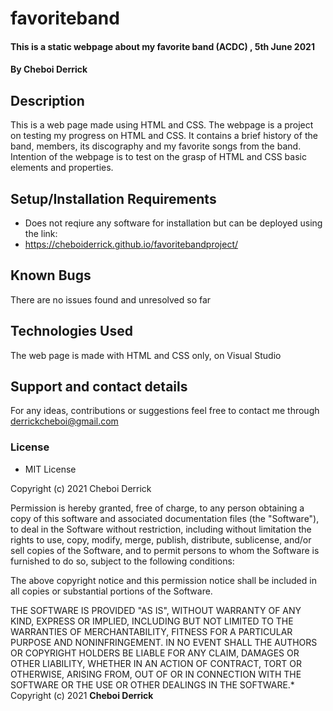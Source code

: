 # favoriteband
#### This is a static webpage about my favorite band (ACDC) , 5th June 2021
#### By **Cheboi Derrick**
## Description
This is a web page made using HTML and CSS. The webpage is a project on testing my progress on HTML and CSS. It contains a brief history of the band, members, its discography and my favorite songs from the band. Intention of the webpage is to test on the grasp of HTML and CSS basic elements and properties.
## Setup/Installation Requirements
* Does not reqiure any software for installation but can be deployed using the link: 
* https://cheboiderrick.github.io/favoritebandproject/
## Known Bugs
There are no issues found and unresolved so far
## Technologies Used
The web page is made with HTML and CSS only, on Visual Studio
## Support and contact details
For any ideas, contributions or suggestions feel free to contact me through derrickcheboi@gmail.com
### License
* MIT License

Copyright (c) 2021 Cheboi Derrick

Permission is hereby granted, free of charge, to any person obtaining a copy
of this software and associated documentation files (the "Software"), to deal
in the Software without restriction, including without limitation the rights
to use, copy, modify, merge, publish, distribute, sublicense, and/or sell
copies of the Software, and to permit persons to whom the Software is
furnished to do so, subject to the following conditions:

The above copyright notice and this permission notice shall be included in all
copies or substantial portions of the Software.

THE SOFTWARE IS PROVIDED "AS IS", WITHOUT WARRANTY OF ANY KIND, EXPRESS OR
IMPLIED, INCLUDING BUT NOT LIMITED TO THE WARRANTIES OF MERCHANTABILITY,
FITNESS FOR A PARTICULAR PURPOSE AND NONINFRINGEMENT. IN NO EVENT SHALL THE
AUTHORS OR COPYRIGHT HOLDERS BE LIABLE FOR ANY CLAIM, DAMAGES OR OTHER
LIABILITY, WHETHER IN AN ACTION OF CONTRACT, TORT OR OTHERWISE, ARISING FROM,
OUT OF OR IN CONNECTION WITH THE SOFTWARE OR THE USE OR OTHER DEALINGS IN THE
SOFTWARE.*
Copyright (c) 2021 **Cheboi Derrick**
